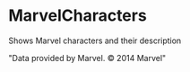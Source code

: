# MarvelCharacters
Shows Marvel characters and their description

"Data provided by Marvel. © 2014 Marvel"
